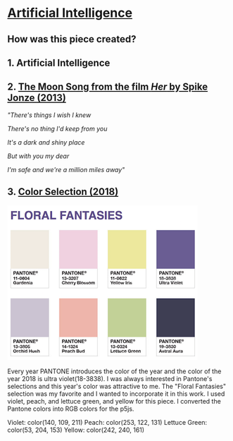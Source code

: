 # [Artificial Intelligence](https://kwonjo.github.io/visualization_interactivegraphics/)

## How was this piece created?

## 1. Artificial Intelligence

## 2. [The Moon Song from the film *Her* by Spike Jonze (2013)](http://www.imdb.com/title/tt1798709/)


*"There's things I wish I knew*

*There's no thing I'd keep from you*

*It's a dark and shiny place*

*But with you my dear*

*I'm safe and we're a million miles away"*

## 3. [Color Selection (2018)](https://www.pantone.com/color-of-the-year-2018-tools-for-designers) 
![PANTONE](/images/color2018.png)

Every year PANTONE introduces the color of the year and the color of the year 2018 is ultra violet(18-3838). I was always interested in Pantone's selections and this year's color was attractive to me. The "Floral Fantasies" selection was my favorite and I wanted to incorporate it in this work. I used violet, peach, and lettuce green, and yellow for this piece. I converted the Pantone colors into RGB colors for the p5js. 

Violet: color(140, 109, 211)
Peach: color(253, 122, 131)
Lettuce Green: color(53, 204, 153)
Yellow: color(242, 240, 161)
